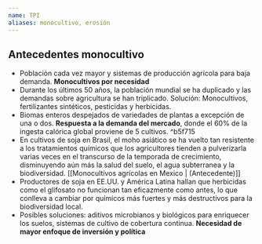 ```yaml
---
name: TPI
aliases: monocultivo, erosión
---
```

## Antecedentes monocultivo
- Población cada vez mayor y sistemas de producción agrícola para baja demanda. **Monocultivos por necesidad**
- Durante los últimos 50 años, la población mundial se ha duplicado y las demandas sobre agricultura se han triplicado. Solución: Monocultivos, fertilizantes sintéticos, pesticidas y herbicidas.
- Biomas enteros despejados de variedades de plantas a excepción de una o dos. **Respuesta a la demanda del mercado**, donde el 60% de la ingesta calórica global proviene de 5 cultivos. ^b5f715
- En cultivos de soja en Brasil, el moho asiático se ha vuelto tan resistente a los tratamientos químicos que los agricultores tienden a pulverizarla varias veces en el transcurso de la temporada de crecimiento, disminuyendo aún más la salud del suelo, el agua subterranea y la biodiversidad. [[Monocultivos agrícolas en Mexico | (Antecedente)]]
- Productores de soja en EE.UU. y América Latina hallan que herbicidas como el glifosato no funcionan tan eficazmente como antes, lo que conlleva a cambiar por químicos más fuertes y más destructivos para la biodiversidad local.
- Posibles soluciones: aditivos microbianos y biológicos para enriquecer los suelos, sistemas de cultivo de cobertura continua. **Necesidad de mayor enfoque de inversión y política**